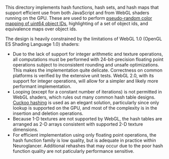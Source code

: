 This directory implements hash functions, hash sets, and hash maps that support efficient use from
both JavaScript and from WebGL shaders running on the GPU.  These are used to
perform [pseudo-random color mapping of uint64 object IDs](/src/neuroglancer/segment_color.ts),
highlighting of a set of object ids, and equivalence maps over object ids.

The design is heavily constrained by the limitations of WebGL 1.0 (OpenGL ES Shading Language 1.0) shaders:
- Due to the lack of support for integer arithmetic and texture operations, all computations must be
  performed with 24-bit-precision floating point operations subject to inconsistent rounding and
  unsafe optimizations.  This makes the implementation quite delicate.  Correctness on common
  platforms is verified by the extensive unit tests.  WebGL 2.0, with its support for integer
  operations, will allow for a simpler and likely more performant implementation.
- Looping (except for a constant number of iterations) is not permitted in WebGL shaders, which
  rules out many common hash table
  designs.  [Cuckoo hashing](https://en.wikipedia.org/wiki/Cuckoo_hashing) is used as an elegant
  solution, particularly since only lookup is supported on the GPU, and most of the complexity is in
  the insertion and deletion operations.
- Because 1-D textures are not supported by WebGL, the hash tables are arranged as 2-D arrays
  consistent with supported 2-D texture dimensions.
- For efficient implementation using only floating point operations, the hash function family is low
  quality, but is adequate in practice within Neuroglancer.  Additional rehashes that may occur due
  to the poor hash function quality are not paticularly performance sensitive.
